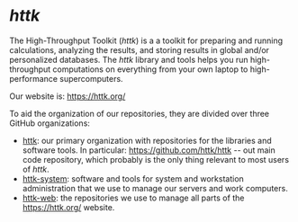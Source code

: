 # *httk*

The High-Throughput Toolkit (*httk*) is a a toolkit for preparing and running calculations, analyzing the results, and storing results in global and/or personalized databases. The *httk* library and tools helps you run high-throughput computations on everything from your own laptop to high-performance supercomputers.

Our website is: https://httk.org/

To aid the organization of our repositories, they are divided over three GitHub organizations:
- [httk](https://github.com/httk): our primary organization with repositories for the libraries and software tools. 
  In particular: https://github.com/httk/httk -- out main code repository, which probably is the only thing relevant to most users of *httk*.
- [httk-system](https://github.com/httk-system): software and tools for system and workstation administration that we use to manage our servers and work computers.
- [httk-web](https://github.com/httk-system): the repositories we use to manage all parts of the https://httk.org/ website.
